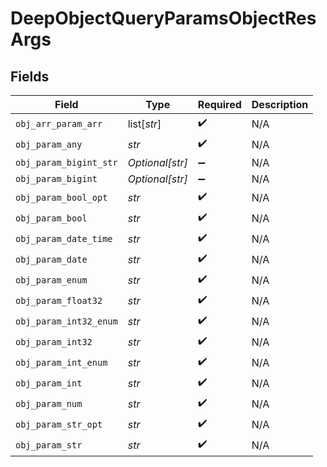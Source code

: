 # DeepObjectQueryParamsObjectResArgs


## Fields

| Field                  | Type                   | Required               | Description            |
| ---------------------- | ---------------------- | ---------------------- | ---------------------- |
| `obj_arr_param_arr`    | list[*str*]            | :heavy_check_mark:     | N/A                    |
| `obj_param_any`        | *str*                  | :heavy_check_mark:     | N/A                    |
| `obj_param_bigint_str` | *Optional[str]*        | :heavy_minus_sign:     | N/A                    |
| `obj_param_bigint`     | *Optional[str]*        | :heavy_minus_sign:     | N/A                    |
| `obj_param_bool_opt`   | *str*                  | :heavy_check_mark:     | N/A                    |
| `obj_param_bool`       | *str*                  | :heavy_check_mark:     | N/A                    |
| `obj_param_date_time`  | *str*                  | :heavy_check_mark:     | N/A                    |
| `obj_param_date`       | *str*                  | :heavy_check_mark:     | N/A                    |
| `obj_param_enum`       | *str*                  | :heavy_check_mark:     | N/A                    |
| `obj_param_float32`    | *str*                  | :heavy_check_mark:     | N/A                    |
| `obj_param_int32_enum` | *str*                  | :heavy_check_mark:     | N/A                    |
| `obj_param_int32`      | *str*                  | :heavy_check_mark:     | N/A                    |
| `obj_param_int_enum`   | *str*                  | :heavy_check_mark:     | N/A                    |
| `obj_param_int`        | *str*                  | :heavy_check_mark:     | N/A                    |
| `obj_param_num`        | *str*                  | :heavy_check_mark:     | N/A                    |
| `obj_param_str_opt`    | *str*                  | :heavy_check_mark:     | N/A                    |
| `obj_param_str`        | *str*                  | :heavy_check_mark:     | N/A                    |